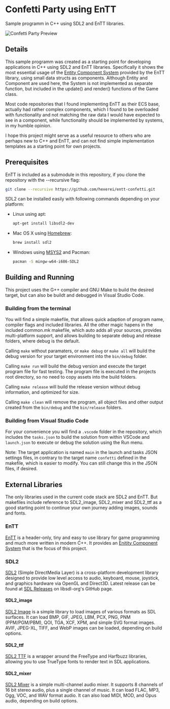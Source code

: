 # Confetti Party using EnTT
Sample programm in C++ using SDL2 and EnTT libraries.

![Confetti Party Preview](https://www.hexerei-software.de/public/assets/github/entt-confetti/entt-confetti.jpg)

## Details

This sample programm was created as a starting point for developing applications in C++ using SDL2 and EnTT libraries.
Specifically it shows the most essential usage of the [Entity Component System](https://en.wikipedia.org/wiki/Entity_component_system) provided by the EnTT library, using small data structs as components. Although Entity and Component are used here, the System is not implemented as separate function, but included in the update() and render() functions of the Game class.

Most code repositories that I found implementing EnTT as their ECS base, actually had rather complex components, which I found to be overloaded with functionality and not matching the raw data I would have expected to see in a component, while functionality should be implemented by systems, in my humble opinion.

I hope this project might serve as a useful resource to others who are perhaps new to C++ and EnTT, and can not find simple implementation templates as a starting point for own projects.

## Prerequisites

EnTT is included as a submodule in this repository, if you clone the repository with the --recursive flag:

```bash
git clone --recursive https://github.com/hexerei/entt-confetti.git
```

SDL2 can be installed easily with following commands depending on your platform:

- Linux using apt:
  ```bash
  apt-get install libsdl2-dev
  ```
- Mac OS X using [Homebrew](https://brew.sh):
  ```bash
  brew install sdl2
  ```
- Windows using [MSYS2](https://www.msys2.org) and Pacman:
  ```bash
  pacman -S mingw-w64-i686-SDL2
  ```

## Building and Running

This project uses the G++ compiler and GNU Make to build the desired target, but can also be buildt and debugged in Visual Studio Code.

### Building from the terminal

You will find a simple makefile, that allows quick adaption of program name, compiler flags and included libraries. All the other magic hapens in the included common.mk makefile, which auto adds all your sources, provides multi-platform support, and allows building to separate debug and release folders, where debug is the default.

Calling `make` without paramaters, or `make debug` or `make all` will build the debug version for your target environment into the `bin/debug` folder.

Calling `make run` will build the debug version and execute the target program file for fast testing. The program file is executed in the projects root directory, so no need to copy assets into the build folders.

Calling `make release` will build the release version without debug information, and optimized for size.

Calling `make clean` will remove the program, all object files and other output created from the `bin/debug` and the `bin/release` folders.

### Building from Visual Studio Code

For your convenience you will find a `.vscode` folder in the repository, which includes the `tasks.json` to build the solution from within VSCode and `launch.json` to execute or debug the solution using the Run menu.

Note: The target application is named `main` in the launch and tasks JSON settings files, in contrary to the target name `confetti` defined in the makefile, which is easier to modify. You can still change this in the JSON files, if desired.

## External Libraries

The only libraries used in the current code stack are SDL2 and EnTT. But makefiles include reference to SDL2_image, SDL2_mixer and SDL2_ttf as a good starting point to continue your own journey adding images, sounds and fonts.

### EnTT
[EnTT](https://github.com/skypjack/entt) is a header-only, tiny and easy to use library for game programming and much more written in modern C++. It provides an [Enitity Component System](https://en.wikipedia.org/wiki/Entity_component_system) that is the focus of this project.

### SDL2
[SDL2](https://www.libsdl.org) (Simple DirectMedia Layer) is a cross-platform development library designed to provide low level access to audio, keyboard, mouse, joystick, and graphics hardware via OpenGL and Direct3D. Latest release can be found at [SDL Releases](https://github.com/libsdl-org/SDL/releases) on libsdl-org's GitHub page.

#### SDL2_image
[SDL2 Image](https://github.com/libsdl-org/SDL_image/releases) is a simple library to load images of various formats as SDL surfaces. It can load BMP, GIF, JPEG, LBM, PCX, PNG, PNM (PPM/PGM/PBM), QOI, TGA, XCF, XPM, and simple SVG format images. AVIF, JPEG-XL, TIFF, and WebP images can be loaded, depending on build options.

#### SDL2_ttf
[SDL2 TTF](https://github.com/libsdl-org/SDL_ttf/releases) is a wrapper around the FreeType and Harfbuzz libraries, allowing you to use TrueType fonts to render text in SDL applications.

#### SDL2_mixer
[SDL2 Mixer](https://github.com/libsdl-org/SDL_mixer/releases) is a simple multi-channel audio mixer. It supports 8 channels of 16 bit stereo audio, plus a single channel of music. It can load FLAC, MP3, Ogg, VOC, and WAV format audio. It can also load MIDI, MOD, and Opus audio, depending on build options.
